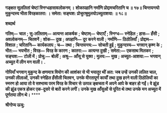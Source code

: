 **गङ्क्षत सुललितां चेष्टां स्निग्धहासावलोकनम् ।** **शोकापहानि नर्माणि प्रोद्दामचरितानि च ॥ १७॥** **चिन्तयन्त्यो मुकुन्दस्य भीता विरहकातरा: ।** **समेता: सङ्घश: प्रोचुरश्रुमुलयोऽच्युताशया: ॥ १८॥** 

**शब्दार्थ** 

**गतिम्—** **चाल** **; सु-ललिताम्—** **अत्यन्त आकर्षक** **; चेष्टाम्—** **चेष्टाएँ** **; स्निग्ध—** **स्नेहिल** **; हास—** **हँसी** **; अवलोकनम्—** **चितवनें** **;** **शोक—** **दुख** **; अपहानि—** **दूर करने वाली** **; नर्माणि—** **ठिठोलियाँ** **; प्रोद्दाम—** **विशाल** **; चरितानि—** **कार्यकलाप** **; च—** **तथा** **;** **चिन्तयन्त्य:—** **सोचती हुई** **; मुकुन्दस्य—** **भगवान् कृष्ण के** **; भीत:—** **भयभीत** **; विरह—** **विरह के कारण** **; कातरा:—** **अत्यन्त दुखी** **;** **समेता:—** **एकसाथ मिलकर** **; सङ्घश:—** **टोली में** **; प्रोचु:—** **बोलीं** **; अश्रु—** **आँसू से युक्त** **; मुलय:—** **मुख** **; अच्युत-आशया:—** **भगवान् अच्युत में लीन मन वाली।** **.** 

**गोपियाँ भगवान् मुकुन्द के क्षणमात्र वियोग की आशंका से भी भयातुर थीं अत: जब उन्हें** **उनकी ललित चाल, उनकी लीलाओं, उनकी स्नेहिल हँसीली चितवन, उनके वीरतापूर्ण कार्यों** **तथा दुख हरने वाली ठिठोलियों का स्मरण हो आया तो वे सश्भाव्य परम विरह के विचार से** **उत्पन्न ङ्क्षचता में अपने आपे के बाहर हो गईं। वे झुंड की झुंड एकत्र होकर एक-दूसरे से बातें** **करने लगीं। उनके मुख आँसुओं से पूरित थे तथा उनके मन अच्युत में पूर्णतया लीन थे।** **** 

**श्रीगोप्य ऊचु:** 